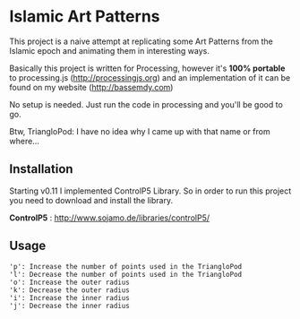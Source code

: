 Islamic Art Patterns 
=====================

This project is a naive attempt at replicating some Art Patterns from the Islamic epoch and animating them in interesting ways.

Basically this project is written for Processing, however it's **100% portable** to processing.js (http://processingjs.org) and an implementation of it can be found on my website
(http://bassemdy.com)

No setup is needed. Just run the code in processing and you'll be good to go.

Btw, TriangloPod: I have no idea why I came up with that name or from where...

Installation
------------

Starting v0.11 I implemented ControlP5 Library. So in order to run this project you need to download and install the library.

**ControlP5** : http://www.sojamo.de/libraries/controlP5/

Usage
-----

    'p': Increase the number of points used in the TriangloPod
    'l': Decrease the number of points used in the TriangloPod
    'o': Increase the outer radius
    'k': Decrease the outer radius
    'i': Increase the inner radius
    'j': Decrease the inner radius


